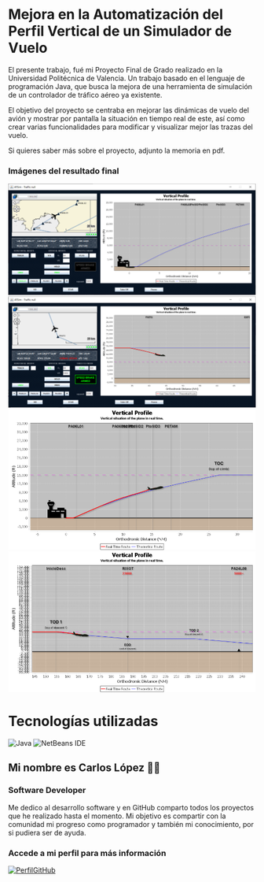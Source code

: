 # Mejora en la Automatización del Perfil Vertical de un Simulador de Vuelo

El presente trabajo, fué mi Proyecto Final de Grado realizado en la Universidad Politécnica de Valencia. Un trabajo basado en el lenguaje de programación Java, que busca la mejora de una herramienta de simulación de un controlador de tráfico aéreo ya existente.

El objetivo del proyecto se centraba en mejorar las dinámicas de vuelo del avión y mostrar por pantalla la situación en tiempo real de este, así como crear varias funcionalidades para modificar y visualizar mejor las trazas del vuelo.

Si quieres saber más sobre el proyecto, adjunto la memoria en pdf.

### Imágenes del resultado final

![image.png](img/image1.png)
![image.png](img/image2.png)
![image.png](img/image3.png)
![image.png](img/image4.png)

# Tecnologías utilizadas
![Java](https://img.shields.io/badge/java-%23ED8B00.svg?style=for-the-badge&logo=java&logoColor=white) ![NetBeans IDE](https://img.shields.io/badge/NetBeansIDE-1B6AC6.svg?style=for-the-badge&logo=apache-netbeans-ide&logoColor=white)

## Mi nombre es Carlos López 👋🏾
### Software Developer

Me dedico al desarrollo software y en GitHub comparto todos los proyectos que he realizado hasta el momento. Mi objetivo es compartir con la comunidad mi progreso como programador y también mi conocimiento, por si pudiera ser de ayuda.

### Accede a mi perfil para más información
[![PerfilGitHub](https://img.shields.io/badge/GitHub-clmonreal-edcc85?style=for-the-badge&logo=github&logoColor=white&labelColor=010101)](https://github.com/clmonreal)